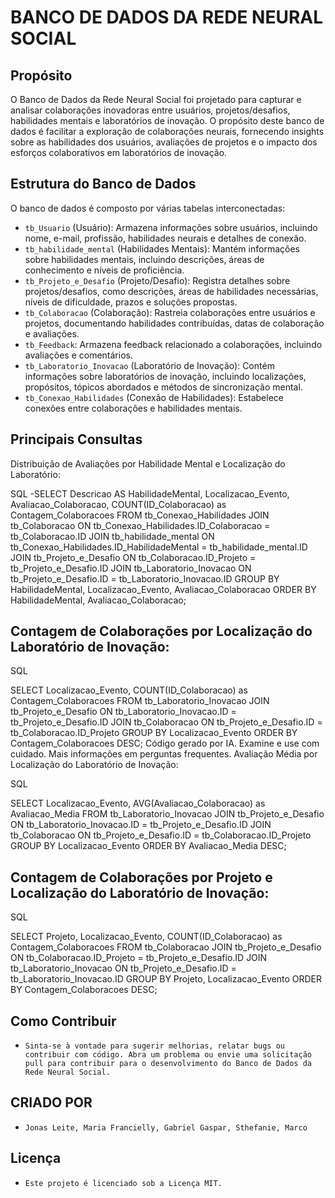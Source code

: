 # BANCO DE DADOS DA REDE NEURAL SOCIAL

## Propósito

O Banco de Dados da Rede Neural Social foi projetado para capturar e analisar colaborações inovadoras entre usuários, projetos/desafios, habilidades mentais e laboratórios de inovação. O propósito deste banco de dados é facilitar a exploração de colaborações neurais, fornecendo insights sobre as habilidades dos usuários, avaliações de projetos e o impacto dos esforços colaborativos em laboratórios de inovação.

## Estrutura do Banco de Dados

O banco de dados é composto por várias tabelas interconectadas:

- `tb_Usuario` (Usuário): Armazena informações sobre usuários, incluindo nome, e-mail, profissão, habilidades neurais e detalhes de conexão.
- `tb_habilidade_mental` (Habilidades Mentais): Mantém informações sobre habilidades mentais, incluindo descrições, áreas de conhecimento e níveis de proficiência.
- `tb_Projeto_e_Desafio` (Projeto/Desafio): Registra detalhes sobre projetos/desafios, como descrições, áreas de habilidades necessárias, níveis de dificuldade, prazos e soluções propostas.
- `tb_Colaboracao` (Colaboração): Rastreia colaborações entre usuários e projetos, documentando habilidades contribuídas, datas de colaboração e avaliações.
- `tb_Feedback`: Armazena feedback relacionado a colaborações, incluindo avaliações e comentários.
- `tb_Laboratorio_Inovacao` (Laboratório de Inovação): Contém informações sobre laboratórios de inovação, incluindo localizações, propósitos, tópicos abordados e métodos de sincronização mental.
- `tb_Conexao_Habilidades` (Conexão de Habilidades): Estabelece conexões entre colaborações e habilidades mentais.

## Principais Consultas

Distribuição de Avaliações por Habilidade Mental e Localização do Laboratório:

SQL
-SELECT Descricao AS HabilidadeMental, Localizacao_Evento, Avaliacao_Colaboracao, COUNT(ID_Colaboracao) as Contagem_Colaboracoes
FROM tb_Conexao_Habilidades
JOIN tb_Colaboracao ON tb_Conexao_Habilidades.ID_Colaboracao = tb_Colaboracao.ID
JOIN tb_habilidade_mental ON tb_Conexao_Habilidades.ID_HabilidadeMental = tb_habilidade_mental.ID
JOIN tb_Projeto_e_Desafio ON tb_Colaboracao.ID_Projeto = tb_Projeto_e_Desafio.ID
JOIN tb_Laboratorio_Inovacao ON tb_Projeto_e_Desafio.ID = tb_Laboratorio_Inovacao.ID
GROUP BY HabilidadeMental, Localizacao_Evento, Avaliacao_Colaboracao
ORDER BY HabilidadeMental, Avaliacao_Colaboracao;

## Contagem de Colaborações por Localização do Laboratório de Inovação:

SQL

SELECT Localizacao_Evento, COUNT(ID_Colaboracao) as Contagem_Colaboracoes 
FROM tb_Laboratorio_Inovacao 
JOIN tb_Projeto_e_Desafio ON tb_Laboratorio_Inovacao.ID = tb_Projeto_e_Desafio.ID 
JOIN tb_Colaboracao ON tb_Projeto_e_Desafio.ID = tb_Colaboracao.ID_Projeto 
GROUP BY Localizacao_Evento 
ORDER BY Contagem_Colaboracoes DESC;
Código gerado por IA. Examine e use com cuidado. Mais informações em perguntas frequentes.
Avaliação Média por Localização do Laboratório de Inovação:

SQL

SELECT Localizacao_Evento, AVG(Avaliacao_Colaboracao) as Avaliacao_Media 
FROM tb_Laboratorio_Inovacao 
JOIN tb_Projeto_e_Desafio ON tb_Laboratorio_Inovacao.ID = tb_Projeto_e_Desafio.ID 
JOIN tb_Colaboracao ON tb_Projeto_e_Desafio.ID = tb_Colaboracao.ID_Projeto 
GROUP BY Localizacao_Evento 
ORDER BY Avaliacao_Media DESC;





## Contagem de Colaborações por Projeto e Localização do Laboratório de Inovação:

SQL

SELECT Projeto, Localizacao_Evento, COUNT(ID_Colaboracao) as Contagem_Colaboracoes 
FROM tb_Colaboracao 
JOIN tb_Projeto_e_Desafio ON tb_Colaboracao.ID_Projeto = tb_Projeto_e_Desafio.ID 
JOIN tb_Laboratorio_Inovacao ON tb_Projeto_e_Desafio.ID = tb_Laboratorio_Inovacao.ID 
GROUP BY Projeto, Localizacao_Evento 
ORDER BY Contagem_Colaboracoes DESC;

## Como Contribuir

- `Sinta-se à vontade para sugerir melhorias, relatar bugs ou contribuir com código. Abra um problema ou envie uma solicitação pull para contribuir para o desenvolvimento do Banco de Dados da Rede Neural Social.`

## CRIADO POR
- `Jonas Leite, Maria Francielly, Gabriel Gaspar, Sthefanie, Marco`

## Licença
- `Este projeto é licenciado sob a Licença MIT.`
